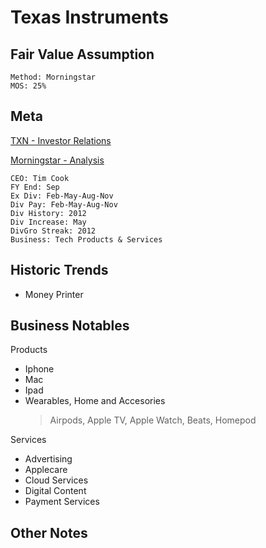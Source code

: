 # Texas Instruments
## Fair Value Assumption

```
Method: Morningstar
MOS: 25%
```


## Meta
[TXN - Investor Relations](https://investor.apple.com/investor-relations/default.aspx)

[Morningstar - Analysis](https://www.morningstar.com/stocks/xnas/aapl/analysis)

~~~
CEO: Tim Cook
FY End: Sep
Ex Div: Feb-May-Aug-Nov
Div Pay: Feb-May-Aug-Nov
Div History: 2012
Div Increase: May
DivGro Streak: 2012
Business: Tech Products & Services
~~~


## Historic Trends
- Money Printer

## Business Notables
Products
- Iphone
- Mac
- Ipad
- Wearables, Home and Accesories
	> Airpods, Apple TV, Apple Watch, Beats, Homepod

Services
- Advertising
- Applecare
- Cloud Services
- Digital Content
- Payment Services


## Other Notes
